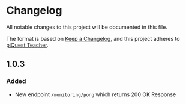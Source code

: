 # Changelog
All notable changes to this project will be documented in this file.

The format is based on [Keep a Changelog](https://keepachangelog.com/en/1.0.0/),
and this project adheres to [piQuest Teacher](https://teacher.piquest.ch).

## 1.0.3

### Added

- New endpoint `/monitoring/pong` which returns 200 OK Response
